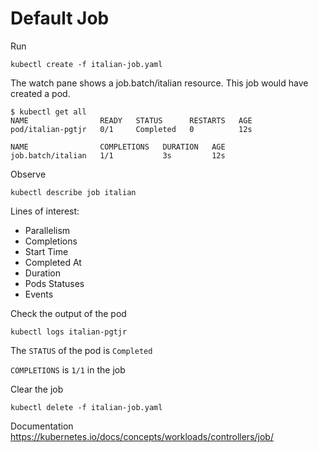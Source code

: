# Default Job

Run

```kubectl create -f italian-job.yaml```

The watch pane shows a job.batch/italian resource. This job would have created a pod.

```
$ kubectl get all
NAME                READY   STATUS      RESTARTS   AGE
pod/italian-pgtjr   0/1     Completed   0          12s

NAME                COMPLETIONS   DURATION   AGE
job.batch/italian   1/1           3s         12s
```

Observe

```kubectl describe job italian```

Lines of interest:
- Parallelism
- Completions
- Start Time
- Completed At
- Duration
- Pods Statuses
- Events

Check the output of the pod

```kubectl logs italian-pgtjr```

The `STATUS` of the pod is `Completed`

`COMPLETIONS` is `1/1` in the job


Clear the job

```kubectl delete -f italian-job.yaml```

Documentation
https://kubernetes.io/docs/concepts/workloads/controllers/job/

